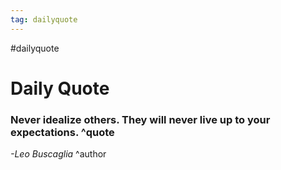 ```yaml
---
tag: dailyquote
---
```


#dailyquote

# Daily Quote

### Never idealize others. They will never live up to your expectations. ^quote
*-Leo Buscaglia* ^author

